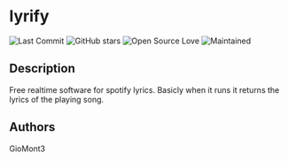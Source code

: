 # lyrify

![Last Commit](https://img.shields.io/github/last-commit/GioMontre/lyrify)
![GitHub stars](https://img.shields.io/github/stars/GioMontre/lyrify.svg?style=social)
![Open Source Love](https://badges.frapsoft.com/os/v1/open-source.svg?v=103)
![Maintained](https://img.shields.io/badge/Maintained-yes-green.svg)

## Description

Free realtime software for spotify lyrics.
Basicly when it runs it returns the lyrics of the playing song.

## Authors

GioMont3
